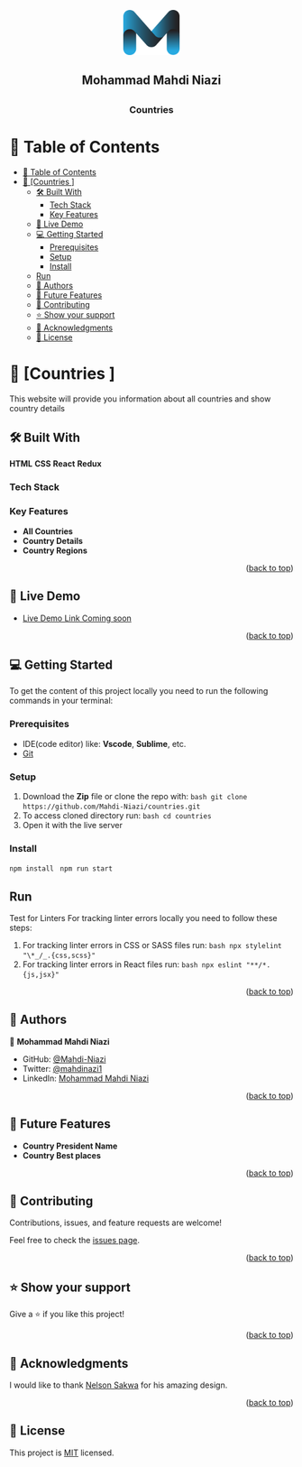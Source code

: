 <a name="readme-top"></a>


<div align="center">
  
  <img src="logo.png" alt="Logo" width="100px" height="80px">  
  <h2> Mohammad Mahdi Niazi<h2> 
  <h3><b>Countries</b></h3>

</div>



# 📗 Table of Contents

- [📗 Table of Contents](#-table-of-contents)
- [📖 \[Countries \] ](#-countries--)
  - [🛠 Built With ](#-built-with-)
    - [Tech Stack ](#tech-stack-)
    - [Key Features ](#key-features-)
  - [🚀 Live Demo ](#-live-demo-)
  - [💻 Getting Started ](#-getting-started-)
    - [Prerequisites](#prerequisites)
    - [Setup](#setup)
    - [Install](#install)
  - [Run](#run)
  - [👥 Authors ](#-authors-)
  - [🔭 Future Features ](#-future-features-)
  - [🤝 Contributing ](#-contributing-)
  - [⭐️ Show your support ](#️-show-your-support-)
  - [🙏 Acknowledgments ](#-acknowledgments-)
  - [📝 License ](#-license-)



# 📖 [Countries ] <a name="about-project">
  This website will provide you information about all countries and show country details
</a>
## 🛠 Built With <a name="built-with">
**HTML**
**CSS**
**React**
**Redux**
</a>

### Tech Stack <a name="tech-stack"></a>

### Key Features <a name="key-features"></a>

- **All Countries**
- **Country Details**
- **Country Regions**

<p align="right">(<a href="#readme-top">back to top</a>)</p>


## 🚀 Live Demo <a name="live-demo"></a>


- [Live Demo Link Coming soon]()

<p align="right">(<a href="#readme-top">back to top</a>)</p>

## 💻 Getting Started <a name="getting-started"></a>

 To get the content of this project locally you need to run the following commands in your terminal:
 
### Prerequisites 

- IDE(code editor) like: **Vscode**, **Sublime**, etc. 
- [Git](https://www.linode.com/docs/guides/how-to-install-git-on-linux-mac-and-windows/) 

### Setup 

1. Download the **Zip** file or clone the repo with:
```bash git clone https://github.com/Mahdi-Niazi/countries.git ``` 
1. To access cloned directory run: 
```bash cd countries``` 
1. Open it with the live server 

### Install 

```npm install ```
```npm run start ``` 

## Run

Test for Linters For tracking linter errors locally you need to follow these steps: 
1. For tracking linter errors in CSS or SASS files run:
```bash npx stylelint "\*_/_.{css,scss}" ``` 
1. For tracking linter errors in React files run:
```bash npx eslint "**/*.{js,jsx}" ``` 

<p align="right">(<a href="#readme-top">back to top</a>)</p>

## 👥 Authors <a name="authors"></a>

👤 **Mohammad Mahdi Niazi**
- GitHub: [@Mahdi-Niazi](https://github.com/Mahdi-Niazi)
- Twitter: [@mahdinazi1](https://twitter.com/mahdiniazi1)
- LinkedIn: [Mohammad Mahdi Niazi](https://www.linkedin.com/in/mohammad-mahdi-niazi/)


<p align="right">(<a href="#readme-top">back to top</a>)</p>



## 🔭 Future Features <a name="future-features"></a>

-  **Country President Name**
-  **Country Best places**


<p align="right">(<a href="#readme-top">back to top</a>)</p>

## 🤝 Contributing <a name="contributing"></a>

Contributions, issues, and feature requests are welcome!

Feel free to check the [issues page](../../issues/).

<p align="right">(<a href="#readme-top">back to top</a>)</p>


## ⭐️ Show your support <a name="support"></a>

Give a ⭐️ if you like this project!

<p align="right">(<a href="#readme-top">back to top</a>)</p>

## 🙏 Acknowledgments <a name="acknowledgements"></a>

I would like to thank [Nelson Sakwa](https://www.behance.net/sakwadesignstudio) for his amazing design.

<p align="right">(<a href="#readme-top">back to top</a>)</p>

## 📝 License <a name="license"></a>

This project is [MIT](./LICENSE) licensed.
